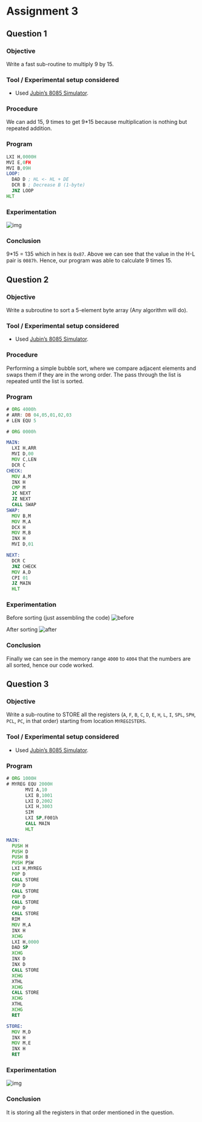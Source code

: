 # Assignment 3

## Question 1

### Objective

Write a fast sub-routine to multiply 9 by 15.

### Tool / Experimental setup considered

- Used [Jubin’s 8085 Simulator](https://github.com/8085simulator/8085simulator.github.io).

### Procedure

We can add 15, 9 times to get 9*15 because multiplication is nothing but repeated addition.

### Program

```asm
LXI H,0000H
MVI E,0FH
MVI B,09H
LOOP:
  DAD D ; HL <- HL + DE
  DCR B ; Decrease B (1-byte)
  JNZ LOOP
HLT
```

### Experimentation

![img](./1.png)

### Conclusion

9*15 = 135 which in hex is `0x87`. Above we can see that the value in the H-L pair is `0087h`. Hence, our program was able to calculate 9 times 15.

## Question 2

### Objective

Write a subroutine to sort a 5-element byte array (Any algorithm will do).

### Tool / Experimental setup considered

- Used [Jubin’s 8085 Simulator](https://github.com/8085simulator/8085simulator.github.io).

### Procedure

Performing a simple bubble sort, where we  compare adjacent elements and swaps them if they are in the wrong order. The pass through the list is repeated until the list is sorted.

### Program

```asm
# ORG 4000h
# ARR: DB 04,05,01,02,03
# LEN EQU 5

# ORG 0000h

MAIN:
  LXI H,ARR
  MVI D,00
  MOV C,LEN
  DCR C
CHECK:
  MOV A,M
  INX H
  CMP M
  JC NEXT
  JZ NEXT
  CALL SWAP
SWAP:
  MOV B,M
  MOV M,A
  DCX H
  MOV M,B
  INX H
  MVI D,01

NEXT:
  DCR C
  JNZ CHECK
  MOV A,D
  CPI 01
  JZ MAIN
  HLT
```

### Experimentation

Before sorting (just assembling the code)
![before](./2_1.png)

After sorting
![after](./2_2.png)

### Conclusion

Finally we can see in the memory range `4000` to `4004` that the numbers are all sorted, hence our code worked.

## Question 3

### Objective

Write a sub-routine to STORE all the registers (`A`, `F`, `B`, `C`, `D`, `E`, `H`, `L`, `I`, `SPL`, `SPH`, `PCL`, `PC`, in that order) starting from location `MYREGISTERS`.

### Tool / Experimental setup considered

- Used [Jubin’s 8085 Simulator](https://github.com/8085simulator/8085simulator.github.io).

### Program

```asm
# ORG 1000H
# MYREG EQU 2000H
       MVI A,10
       LXI B,1001
       LXI D,2002
       LXI H,3003
       SIM
       LXI SP,F001h
       CALL MAIN
       HLT

MAIN:
  PUSH H
  PUSH D
  PUSH B
  PUSH PSW
  LXI H,MYREG
  POP D
  CALL STORE
  POP D
  CALL STORE
  POP D
  CALL STORE
  POP D
  CALL STORE
  RIM
  MOV M,A
  INX H
  XCHG
  LXI H,0000
  DAD SP
  XCHG
  INX D
  INX D
  CALL STORE
  XCHG
  XTHL
  XCHG
  CALL STORE
  XCHG
  XTHL
  XCHG
  RET

STORE:
  MOV M,D
  INX H
  MOV M,E
  INX H
  RET
```

### Experimentation

![img](./3.png)

### Conclusion

It is storing all the registers in that order mentioned in the question.

